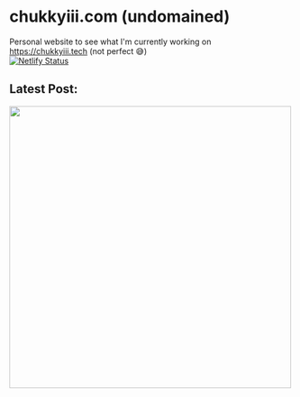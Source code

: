 # chukkyiii.com (undomained)
Personal website to see what I'm currently working on
<br>
https://chukkyiii.tech (not perfect 😅)
<br>
[![Netlify Status](https://api.netlify.com/api/v1/badges/3ca406d0-58e7-44d2-a081-a8e4c9f33ebd/deploy-status)](https://app.netlify.com/sites/chukkyiii/deploys)
<br>
## Latest Post:
<img id = "post" src="https://github.com/schwarzercm/schwarzer-site/blob/master/img/febn.png" width = "500 * 1.6180339887498948482"/>

